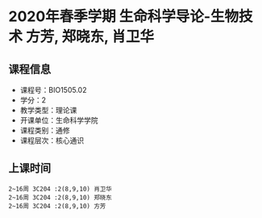 # 2020年春季学期 生命科学导论-生物技术 方芳, 郑晓东, 肖卫华






## 课程信息

- 课程号：BIO1505.02
- 学分：2
- 教学类型：理论课
- 开课单位：生命科学学院
- 课程类别：通修
- 课程层次：核心通识

## 上课时间

```
2~16周 3C204 :2(8,9,10) 肖卫华
2~16周 3C204 :2(8,9,10) 郑晓东
2~16周 3C204 :2(8,9,10) 方芳
```

